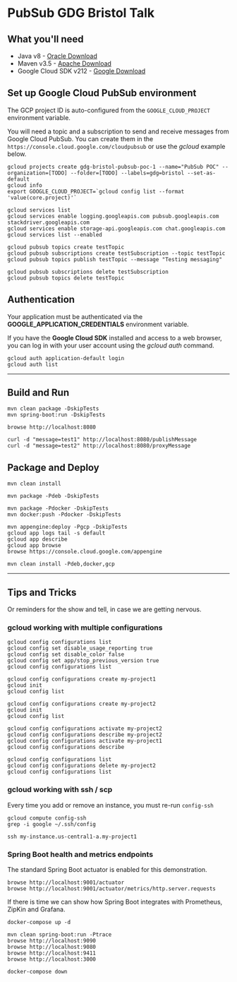# PubSub GDG Bristol Talk

## What you'll need

- Java v8 - [Oracle Download](http://www.oracle.com/technetwork/java/javase/downloads/jdk8-downloads-2133151.html)
- Maven v3.5 - [Apache Download](https://maven.apache.org/)
- Google Cloud SDK v212 - [Google Download](https://cloud.google.com/sdk/)

## Set up Google Cloud PubSub environment

The GCP project ID is auto-configured from the `GOOGLE_CLOUD_PROJECT` environment variable.

You will need a topic and a subscription to send and receive messages from Google Cloud PubSub. You can create them in the `https://console.cloud.google.com/cloudpubsub` or use the *gcloud*  example below.

```
gcloud projects create gdg-bristol-pubsub-poc-1 --name="PubSub POC" --organization=[TODO] --folder=[TODO] --labels=gdg=bristol --set-as-default
gcloud info
export GOOGLE_CLOUD_PROJECT=`gcloud config list --format 'value(core.project)'`

gcloud services list
gcloud services enable logging.googleapis.com pubsub.googleapis.com stackdriver.googleapis.com
gcloud services enable storage-api.googleapis.com chat.googleapis.com
gcloud services list --enabled

gcloud pubsub topics create testTopic
gcloud pubsub subscriptions create testSubscription --topic testTopic
gcloud pubsub topics publish testTopic --message "Testing messaging"

gcloud pubsub subscriptions delete testSubscription
gcloud pubsub topics delete testTopic
```

## Authentication

Your application must be authenticated via the **GOOGLE_APPLICATION_CREDENTIALS** environment variable.

If you have the **Google Cloud SDK** installed and access to a web browser, you can log in with your user account using the *gcloud auth* command.

```
gcloud auth application-default login
gcloud auth list
```

---

## Build and Run

```
mvn clean package -DskipTests
mvn spring-boot:run -DskipTests

browse http://localhost:8080

curl -d "message=test1" http://localhost:8080/publishMessage
curl -d "message=test2" http://localhost:8080/proxyMessage
```

## Package and Deploy

```
mvn clean install

mvn package -Pdeb -DskipTests

mvn package -Pdocker -DskipTests
mvn docker:push -Pdocker -DskipTests

mvn appengine:deploy -Pgcp -DskipTests
gcloud app logs tail -s default
gcloud app describe
gcloud app browse
browse https://console.cloud.google.com/appengine

mvn clean install -Pdeb,docker,gcp
```

---

## Tips and Tricks

Or reminders for the show and tell, in case we are getting nervous.

### gcloud working with multiple configurations

```
gcloud config configurations list
gcloud config set disable_usage_reporting true
gcloud config set disable_color false
gcloud config set app/stop_previous_version true
gcloud config configurations list

gcloud config configurations create my-project1
gcloud init
gcloud config list

gcloud config configurations create my-project2
gcloud init
gcloud config list

gcloud config configurations activate my-project2
gcloud config configurations describe my-project2
gcloud config configurations activate my-project1
gcloud config configurations describe

gcloud config configurations list
gcloud config configurations delete my-project2
gcloud config configurations list
```

### gcloud working with ssh / scp

Every time you add or remove an instance, you must re-run `config-ssh`

```
gcloud compute config-ssh
grep -i google ~/.ssh/config

ssh my-instance.us-central1-a.my-project1
```

### Spring Boot health and metrics endpoints

The standard Spring Boot actuator is enabled for this demonstration.

```
browse http://localhost:9001/actuator
browse http://localhost:9001/actuator/metrics/http.server.requests
```

If there is time we can show how Spring Boot integrates with Prometheus, ZipKin and Grafana.

```
docker-compose up -d

mvn clean spring-boot:run -Ptrace
browse http://localhost:9090
browse http://localhost:9080
browse http://localhost:9411
browse http://localhost:3000

docker-compose down
```
